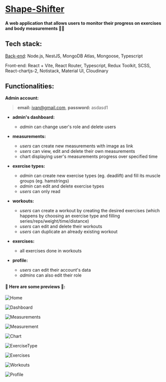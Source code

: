 # [Shape-Shifter](https://plamena-shape-shifter.netlify.app/)
#### A web application that allows users to monitor their progress on exercises and body measurements 💪🏻


## Tech stack:
[Back-end](https://github.com/Plamena37/shape-shifter-backend): Node.js, NestJS, MongoDB Atlas, Mongoose, Typescript

Front-end: React + Vite, React Router, Typescript, Redux Toolkit, SCSS, React-chartjs-2, Notistack, Material UI, Cloudinary



## Functionalities:

**Admin account:**
> **email:** ivan@gmail.com, **password:** asdasd1


- **admin's dashboard:** 
  - *admin* can change user's role and delete users 

- **measurements:**
  - *users* can create new measurements with image as link
  - *users* can view, edit and delete their own measurements
  - chart displaying user's measurements progress over specified time
 
- **exercise types:**
  - *admin* can create new exercise types (eg. deadlift) and fill its muscle groups (eg. hamstrings)
  - *admin* can edit and delete exercise types
  - *users* can only read
 
- **workouts:**
  - *users* can create a workout by creating the desired exercises (which happens by choosing an exercise type and filling series/reps/weight/time/distance)
  - *users* can edit and delete their workouts
  - *users* can duplicate an already existing workout
 
- **exercises:**
  - all exercises done in workouts 

- **profile:**
  - *users* can edit their account's data 
  - *admins* can also edit their role 



#### 🔗 Here are some previews 📸:

![Home](https://i.imgur.com/LYehi1u.png)

![Dashboard](https://i.imgur.com/1FcaFmr.png)

![Measurements](https://i.imgur.com/JOchPlS.png)

![Measurement](https://i.imgur.com/3XrtaiQ.png)

![Chart](https://i.imgur.com/0msFg90.png)

![ExerciseType](https://i.imgur.com/Agb5xC5.png)

![Exercises](https://i.imgur.com/72KtMVh.png)

![Workouts](https://i.imgur.com/Y3KG2ii.png)

![Profile](https://i.imgur.com/CGfkY4o.png)






